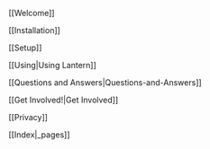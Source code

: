 [[Welcome]]

[[Installation]]

[[Setup]]

[[Using|Using Lantern]]

[[Questions and Answers|Questions-and-Answers]]

[[Get Involved!|Get Involved]]

[[Privacy]]

[[Index|_pages]]